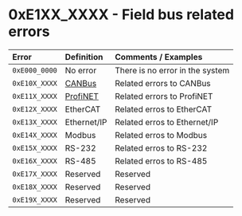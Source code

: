 # 0xE1XX\_XXXX - Field bus related errors



| Error | Definition | Comments / Examples |
| :--- | :--- | :--- |
| `0xE000_0000` | No error | There is no error in the system |
| `0xE10X_XXXX` | [CANBus](0xe10x_xxxx-canbus.md) | Related errors to CANBus |
| `0xE11X_XXXX` | [ProfiNET](0xe11x_xxxx-profinet.md) | Related errors to ProfiNET |
| `0xE12X_XXXX` | EtherCAT | Related erros to EtherCAT |
| `0xE13X_XXXX` | Ethernet/IP | Related erros to Ethernet/IP |
| `0xE14X_XXXX` | Modbus | Related erros to Modbus |
| `0xE15X_XXXX` | RS-232 | Related erros to RS-232 |
| `0xE16X_XXXX` | RS-485 | Related erros to RS-485 |
| `0xE17X_XXXX` | Reserved | Reserved |
| `0xE18X_XXXX` | Reserved | Reserved |
| `0xE19X_XXXX` | Reserved | Reserved |

